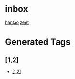 # inbox


[hantao](/hantao)
[zeet](/zeet)

















# Generated Tags

## [1,2]

- [[1,2]](inbox#[1,2])

